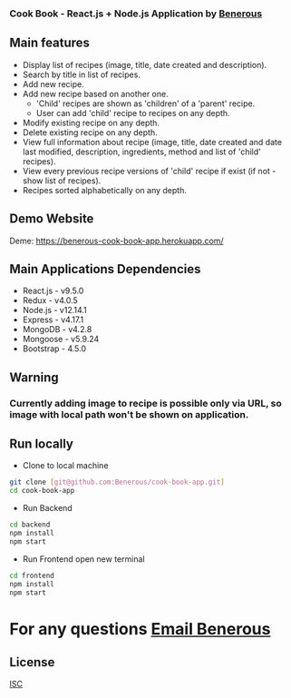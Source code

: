 ### Cook Book - React.js + Node.js Application by [Benerous](https://github.com/Benerous)

## Main features
- Display list of recipes (image, title, date created and description).
- Search by title in list of recipes.
- Add new recipe.
- Add new recipe based on another one. 
  - 'Child' recipes are shown as 'children' of a 'parent' recipe. 
  - User can add 'child' recipe to recipes on any depth.
- Modify existing recipe on any depth.
- Delete existing recipe on any depth.
- View full information about recipe (image, title, date created and date last modified, description, ingredients, method and list of 'child' recipes).
- View every previous recipe versions of 'child' recipe if exist (if not - show list of recipes).
- Recipes sorted alphabetically on any depth.

## Demo Website
Deme: https://benerous-cook-book-app.herokuapp.com/

## Main Applications Dependencies
- React.js - v9.5.0
- Redux - v4.0.5
- Node.js - v12.14.1
- Express - v4.17.1
- MongoDB - v4.2.8
- Mongoose - v5.9.24
- Bootstrap - 4.5.0

## Warning
### Currently adding image to recipe is possible only via URL, so image with local path won't be shown on application.

## Run locally
- Clone to local machine
```bash
git clone [git@github.com:Benerous/cook-book-app.git]
cd cook-book-app
```
- Run Backend
```bash
cd backend
npm install
npm start
```
- Run Frontend
open new terminal 
```bash
cd frontend
npm install
npm start
```
# For any questions [Email Benerous](mailto:bogdanvyshynsky2201@gmail.com)

## License
[ISC](https://choosealicense.com/licenses/isc/)